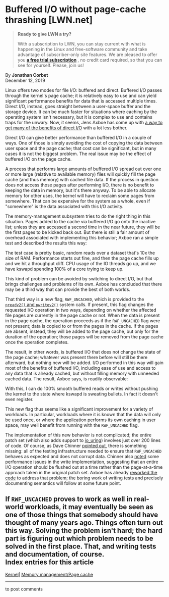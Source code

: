 # Buffered I/O without page-cache thrashing [LWN.net]

> **Ready to give LWN a try?**
> 
> With a subscription to LWN, you can stay current with what is happening in the Linux and free-software community and take advantage of subscriber-only site features. We are pleased to offer you **[a free trial subscription](https://lwn.net/Promo/nst-trial/claim)** , no credit card required, so that you can see for yourself. Please, join us! 

By **Jonathan Corbet**  
December 12, 2019 

Linux offers two modes for file I/O: buffered and direct. Buffered I/O passes through the kernel's page cache; it is relatively easy to use and can yield significant performance benefits for data that is accessed multiple times. Direct I/O, instead, goes straight between a user-space buffer and the storage device. It can be much faster for situations where caching by the operating system isn't necessary, but it is complex to use and contains traps for the unwary. Now, it seems, Jens Axboe has come up with [a way to get many of the benefits of direct I/O](/ml/linux-fsdevel/20191210162454.8608-1-axboe@kernel.dk/) with a lot less bother. 

Direct I/O can give better performance than buffered I/O in a couple of ways. One of those is simply avoiding the cost of copying the data between user space and the page cache; that cost can be significant, but in many cases it is not the biggest problem. The real issue may be the effect of buffered I/O on the page cache. 

A process that performs large amounts of buffered I/O spread out over one or more large (relative to available memory) files will quickly fill the page cache (and thus memory) with cached file data. If the process in question does not access those pages after performing I/O, there is no benefit to keeping the data in memory, but it's there anyway. To be able to allocate memory for other uses, the kernel will have to reclaim some pages from somewhere. That can be expensive for the system as a whole, even if "somewhere" is the data associated with this I/O activity. 

The memory-management subsystem tries to do the right thing in this situation. Pages added to the cache via buffered I/O go onto the inactive list; unless they are accessed a second time in the near future, they will be the first pages to be kicked back out. But there is still a fair amount of overhead associated with implementing this behavior; Axboe ran a simple test and described the results this way: 

The test case is pretty basic, random reads over a dataset that's 10x the size of RAM. Performance starts out fine, and then the page cache fills up and we hit a throughput cliff. CPU usage of the IO threads go up, and we have kswapd spending 100% of a core trying to keep up. 

This kind of problem can be avoided by switching to direct I/O, but that brings challenges and problems of its own. Axboe has concluded that there may be a third way that can provide the best of both worlds. 

That third way is a new flag, `RWF_UNCACHED`, which is provided to the [`preadv2()` and `pwritev2()`](http://man7.org/linux/man-pages/man2/readv.2.html) system calls. If present, this flag changes the requested I/O operation in two ways, depending on whether the affected file pages are currently in the page cache or not. When the data is present in the page cache, the operation proceeds as if the `RWF_UNCACHED` flag were not present; data is copied to or from the pages in the cache. If the pages are absent, instead, they will be added to the page cache, but only for the duration of the operation; those pages will be removed from the page cache once the operation completes. 

The result, in other words, is buffered I/O that does not change the state of the page cache; whatever was present there before will still be there afterward, but nothing new will be added. I/O performed in this way will gain most of the benefits of buffered I/O, including ease of use and access to any data that is already cached, but without filling memory with unneeded cached data. The result, Axboe says, is readily observable: 

With this, I can do 100% smooth buffered reads or writes without pushing the kernel to the state where kswapd is sweating bullets. In fact it doesn't even register. 

This new flag thus seems like a significant improvement for a variety of workloads. In particular, workloads where it is known that the data will only be used once, or where the application performs its own caching in user space, may well benefit from running with the `RWF_UNCACHED` flag. 

The implementation of this new behavior is not complicated; the entire patch set (which also adds support to [io_uring](/Articles/776703/)) involves just over 200 lines of code. Of course, as Dave Chinner [pointed out](/ml/linux-fsdevel/20191211002349.GC19213@dread.disaster.area/), there is something missing: all of the testing infrastructure needed to ensure that `RWF_UNCACHED` behaves as expected and does not corrupt data. Chinner also [noted](/ml/linux-fsdevel/20191211011415.GE19213@dread.disaster.area/) some performance issues in the write implementation, suggesting that an entire I/O operation should be flushed out at a time rather than the page-at-a-time approach taken in the original patch set. Axboe has already [reworked the code](/ml/linux-fsdevel/20191211152943.2933-1-axboe@kernel.dk/) to address that problem; the boring work of writing tests and precisely documenting semantics will follow at some future point. 

If `RWF_UNCACHED` proves to work as well in real-world workloads, it may eventually be seen as one of those things that somebody should have thought of many years ago. Things often turn out this way. Solving the problem isn't hard; the hard part is figuring out which problem needs to be solved in the first place. That, and writing tests and documentation, of course.  
Index entries for this article  
---  
[Kernel](/Kernel/Index)| [Memory management/Page cache](/Kernel/Index#Memory_management-Page_cache)  
  


* * *

to post comments 
